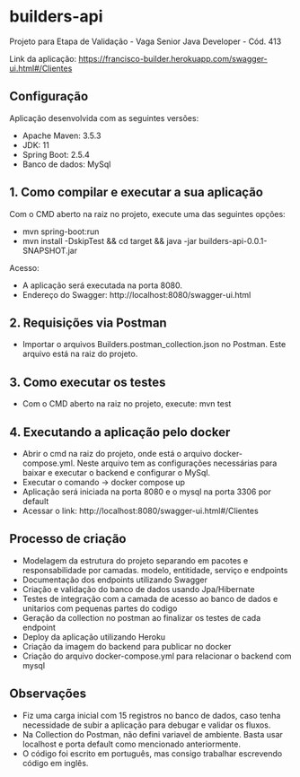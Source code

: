 # builders-api
Projeto para Etapa de Validação - Vaga Senior Java Developer - Cód. 413

Link da aplicação:
https://francisco-builder.herokuapp.com/swagger-ui.html#/Clientes

## Configuração

Aplicação desenvolvida com as seguintes versões:

- Apache Maven: 3.5.3
- JDK: 11
- Spring Boot: 2.5.4
- Banco de dados: MySql

## 1.	Como	compilar	e	executar	a	sua	aplicação

Com o CMD aberto na raiz no projeto, execute uma das seguintes opções: 
 
- mvn spring-boot:run
- mvn install -DskipTest && cd target && java -jar builders-api-0.0.1-SNAPSHOT.jar

Acesso:
- A aplicação será executada na porta 8080.
- Endereço do Swagger: http://localhost:8080/swagger-ui.html

## 2.	Requisições via Postman

- Importar o arquivos Builders.postman_collection.json no Postman. Este arquivo está na raiz do projeto.

## 3. Como	executar	os	testes

- Com o CMD aberto na raiz no projeto, execute: mvn test

## 4. Executando a aplicação pelo docker

- Abrir o cmd na raiz do projeto, onde está o arquivo docker-compose.yml. Neste arquivo tem as configurações necessárias para baixar e executar o backend e configurar o MySql.
- Executar o comando -> docker compose up
- Aplicação será iniciada na porta 8080 e o mysql na porta 3306 por default
- Acessar o link: http://localhost:8080/swagger-ui.html#/Clientes

## Processo de criação
- Modelagem da estrutura do projeto separando em pacotes e responsabilidade por camadas. modelo, entitidade, serviço e endpoints
- Documentação dos endpoints utilizando Swagger
- Criação e validação do banco de dados usando Jpa/Hibernate
- Testes de integração com a camada de acesso ao banco de dados e unitarios com pequenas partes do codigo
- Geração da collection no postman ao finalizar os testes de cada endpoint
- Deploy da aplicação utilizando Heroku
- Criação da imagem do backend para publicar no docker
- Criação do arquivo docker-compose.yml para relacionar o backend com mysql

## Observações
- Fiz uma carga inicial com 15 registros no banco de dados, caso tenha necessidade de subir a aplicação para debugar e validar os fluxos.
- Na Collection do Postman, não defini variavel de ambiente. Basta usar localhost e porta default como mencionado anteriormente.
- O código foi escrito em português, mas consigo trabalhar escrevendo código em inglês.
